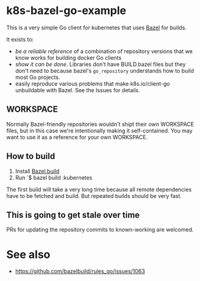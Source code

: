 # k8s-bazel-go-example

This is a very simple Go client for kubernetes that uses [Bazel](https://bazel.build) for builds.

It exists to:

- *be a reliable reference* of a combination of repository versions that we know works for building docker Go clients
- *show it can be done*. Libraries don't have BUILD.bazel files but they don't need to because bazel's `go_repository` understands how to build most Go projects.
- easily reproduce various problems that make k8s.io/client-go unbuildable with Bazel. See the Issues for details.

## WORKSPACE
Normally Bazel-friendly repositories wouldn't shipt their own WORKSPACE files, but in this case we're intentionally making it self-contained. You may want to use it as a reference for your own WORKSPACE.

## How to build

1. Install [Bazel.build](https://bazel.build)
2. Run `$ bazel build :kubernetes

The first build will take a very long time because all remote dependencies have to be fetched and build. But repeated builds should be very fast.

## This is going to get stale over time
PRs for updating the repository commits to known-working are welcomed.

# See also

 - https://github.com/bazelbuild/rules_go/issues/1063
